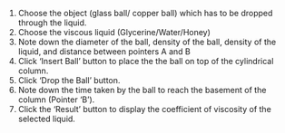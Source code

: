 1. Choose the object (glass ball/ copper ball) which has to be dropped through the liquid.
2. Choose the viscous liquid (Glycerine/Water/Honey)
3. Note down the diameter of the ball, density of the ball, density of the liquid, and distance between pointers A and B
4. Click ‘Insert Ball’ button to place the the ball on top of the cylindrical column.
5. Click ‘Drop the Ball’ button. 
6. Note down the time taken by the ball to reach the basement of the column (Pointer ‘B’).
7. Click the ‘Result’ button to display the coefficient of viscosity of the selected liquid.
